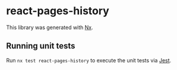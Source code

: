 # react-pages-history

This library was generated with [Nx](https://nx.dev).

## Running unit tests

Run `nx test react-pages-history` to execute the unit tests via [Jest](https://jestjs.io).
